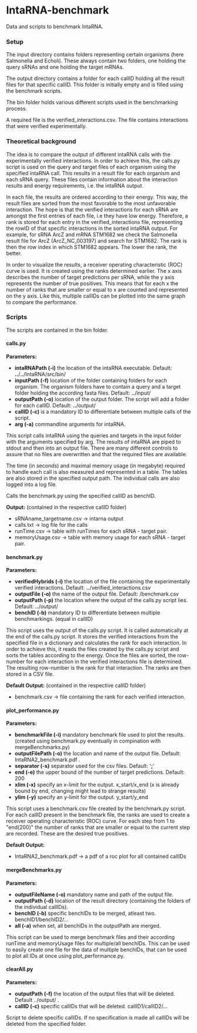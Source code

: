 # IntaRNA-benchmark
Data and scripts to benchmark IntaRNA.

### Setup
The input directory contains folders representing certain organisms (here Salmonella and Echoli).
These always contain two folders, one holding the query sRNAs and one holding the target mRNAs.

The output directory contains a folder for each callID holding all the result files for that specific callID.
This folder is initially empty and is filled using the benchmark scripts.

The bin folder holds various different scripts used in the benchmarking process.

A required file is the verified_interactions.csv. The file contains interactions that were verified experimentally.

### Theoretical background
The idea is to compare the output of different intaRNA calls with the experimentally verified interactions.
In order to achieve this, the calls.py script is used on the query and target files of each organism using the specified intaRNA call.
This results in a result file for each organism and each sRNA query.
These files contain information about the interaction results and energy requirements, i.e. the intaRNA output.

In each file, the results are ordered according to their energy.
This way, the result files are sorted from the most favorable to the most unfavorable interaction.
The hope is that the verified interactions for each sRNA are amongst the first entries of each file, i.e they have low energy.
Therefore, a rank is stored for each entry in the verified_interactions file, representing the rowID of that specific interactions in the sorted intaRNA output.
For example, for sRNA ArcZ and mRNA STM1682 we check the Salmonella result file for ArcZ (ArcZ_NC_003197) and search for STM1682. The rank is then the row index in which STM1682 appears.
The lower the rank, the better.

In order to visualize the results, a receiver operating characteristic (ROC) curve is used.
It is created using the ranks determined earlier.
The x axis describes the number of target predictions per sRNA, while the y axis represents
the number of true positives. 
This means that for each x the number of ranks that are smaller or equal to x are counted and represented on the y axis.
Like this, multiple callIDs can be plotted into the same graph to compare the performance.

### Scripts
The scripts are contained in the bin folder.
#### calls.py
__Parameters:__
* __intaRNAPath (-i)__ the location of the intaRNA executable. Default: __..__/__..__/IntaRNA/src/bin/ 
* __inputPath (-f)__ location of the folder containing folders for each organism. The organism folders have to contain a query and a target folder holding the according fasta files. Default: __..__/input/
* __outputPath (-o)__ location of the output folder. The script will add a folder for each callID. Default: __..__/output/
* __callID (-c)__ is a mandatory ID to differentiate between multiple calls of the script.
* __arg (-a)__ commandline arguments for intaRNA.

This script calls intaRNA using the queries and targets in the input folder with the arguments specified by arg.
The results of intaRNA are piped to stdout and then into an output file.
There are many different controls to assure that no files are overwritten and that the required files are available.

The time (in seconds) and maximal memory usage (in megabyte) required to handle each call is also measured and represented in a table. 
The tables are also stored in the specified output path. The individual calls are also logged into a log file.

Calls the benchmark.py using the specified callID as benchID.

__Output:__ (contained in the respective callID folder)
* sRNAname_targetname.csv -> intarna output
* calls.txt -> log file for the calls
* runTime.csv -> table with runTimes for each sRNA - target pair.
* memoryUsage.csv -> table with memory usage for each sRNA - target pair.

#### benchmark.py
__Parameters:__
* __verifiedHybrids (-i)__ the location of the file containing the experimentally verified interactions. Default: __..__/verified_interactions.csv
* __outputFile (-o)__ the name of the output file. Default: /benchmark.csv
* __outputPath (-p)__ the location where the output of the calls.py script lies. Default: __..__/output/
* __benchID (-b)__ mandatory ID to differentiate between multiple benchmarkings. (equal in callID)

This script uses the output of the calls.py script. It is called automatically at the end of the calls.py script.
It stores the verified interactions from the specified file in a dictionary and calculates the rank for each interaction.
In order to achieve this, it reads the files created by the calls.py script and sorts the tables according to the energy.
Once the files are sorted, the row-number for each interaction in the verified interactions file is determined. 
The resulting row-number is the rank for that interaction.
The ranks are then stored in a CSV file.

__Default Output:__ (contained in the respective callID folder)
* benchmark.csv -> file containing the rank for each verified interaction.
#### plot_performance.py
__Parameters:__
* __benchmarkFile (-i)__ mandatory benchmark file used to plot the results. (created using benchmark.py eventually in compination with mergeBenchmarks.py)
* __outputFilePath (-o)__ the location and name of the output file. Default: IntaRNA2_benchmark.pdf .
* __separator (-s)__ separator used for the csv files. Default: '__;__'
* __end (-e)__ the upper bound of the number of target predictions. Default: 200
* __xlim (-x)__ specify an x-limit for the output. x_start/x_end (x is already bound by end, changing might lead to strange results)
* __ylim (-y)__ specify an y-limit for the output. y_start/y_end

This script uses a benchmark.csv file created by the benchmark.py script.
For each callID present in the benchmark file, the ranks are used to create a receiver operating characteristic (ROC) curve.
For each step from 1 to "end(200)" the number of ranks that are smaller or equal to the current step are recorded. 
These are the desired true positives.

__Default Output:__
* IntaRNA2_benchmark.pdf -> a pdf of a roc plot for all contained callIDs

#### mergeBenchmarks.py
__Parameters:__
* __outputFileName (-o)__ mandatory name and path of the output file.
* __outputPath (-d)__ location of the result directory (containing the folders of the individual callIDs).
* __benchID (-b)__ specific benchIDs to be merged, atleast two. benchID1/benchID2/...
* __all (-a)__ when set, all benchIDs in the outputPath are merged.

This script can be used to merge benchmark files and their according runTime and memoryUsage files for multiple/all benchIDs.
This can be used to easily create one file for the data of multiple benchIDs, that can be used to plot all IDs at once using plot_performance.py.

#### clearAll.py
__Parameters:__
* __outputPath (-f)__ the location of the output files that will be deleted. Default ../output/ .
* __callID (-c)__ specific callIDs that will be deleted. callID1/callID2/...

Script to delete specific callIDs. If no specification is made all callIDs will be deleted from the specified folder.


